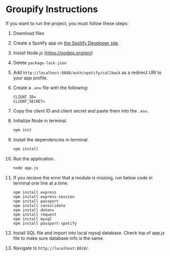 # Groupify Instructions

If you want to run the project, you must follow these steps:
1. Download files
1. Create a Spotify app on [the Spotify Developer site](https://developer.spotify.com/dashboard/).
1. Install Node.js (https://nodejs.org/en/)
1. Delete `package-lock.json`
1. Add `http://localhost:8888/auth/spotify/callback` as a redirect URI to your app profile.
1. Create a `.env` file with the following:

   ```
   CLIENT_ID=
   CLIENT_SECRET=
   ```

1. Copy the client ID and client secret and paste them into the `.env`.
1. Initialize Node in terminal.

   ```sh
   npm init
   ```

1. Install the dependencies in terminal.

   ```sh
   npm install
   ```

1. Run the application.

   ```sh
   node app.js
   ```

1. If you recieve the error that a module is missing, run below code in terminal one line at a time:

   ```
   npm install express
   npm install express-session
   npm install passport
   npm install consolidate
   npm install dotenv
   npm install request
   npm install mysql
   npm install passport-spotify 
   ```

1. Install SQL file and import into local mysql database. Check top of app.js file to make sure database info is the same. 

1. Navigate to `http://localhost:8810/`.
